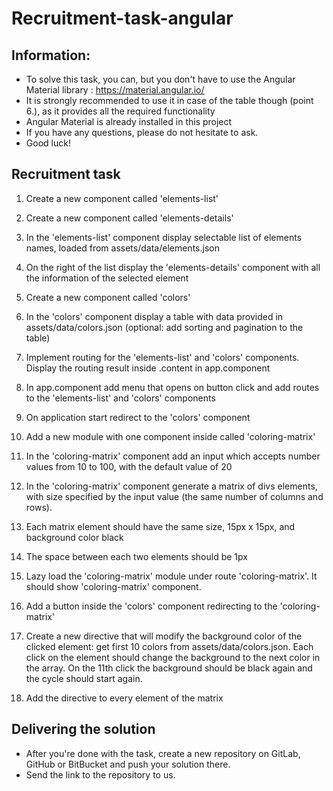 # Recruitment-task-angular

## Information: 
* To solve this task, you can, but you don't have to use the Angular Material library : https://material.angular.io/
* It is strongly recommended to use it in case of the table though (point 6.), as it provides all the required functionality
* Angular Material is already installed in this project
* If you have any questions, please do not hesitate to ask.
* Good luck!

## Recruitment task

1. Create a new component called 'elements-list'
2. Create a new component called 'elements-details'
3. In the 'elements-list' component display selectable list of elements names, loaded from assets/data/elements.json 
4. On the right of the list display the 'elements-details' component with all the information of the selected element

5. Create a new component called 'colors'
6. In the 'colors' component display a table with data provided in assets/data/colors.json (optional: add sorting and pagination to the table) 

7. Implement routing for the 'elements-list' and 'colors' components. Display the routing result inside .content in app.component
8. In app.component add menu that opens on button click and add routes to the 'elements-list' and 'colors' components
9. On application start redirect to the 'colors' component

10. Add a new module with one component inside called 'coloring-matrix'
11. In the 'coloring-matrix' component add an input which accepts number values from 10 to 100, with the default value of 20
12. In the 'coloring-matrix' component generate a matrix of divs elements, with size specified by the input value (the same number of columns and rows). 
13. Each matrix element should have the same size, 15px x 15px, and background color black
14. The space between each two elements should be 1px

15. Lazy load the 'coloring-matrix' module under route 'coloring-matrix'. It should show 'coloring-matrix' component.
16. Add a button inside the 'colors' component redirecting to the 'coloring-matrix'

17. Create a new directive that will modify the background color of the clicked element:
get first 10 colors from assets/data/colors.json. Each click on the element should change the background to the next color in the array.
On the 11th click the background should be black again and the cycle should start again.

18. Add the directive to every element of the matrix


## Delivering the solution

* After you're done with the task, create a new repository on GitLab, GitHub or BitBucket and push your solution there.
* Send the link to the repository to us.
